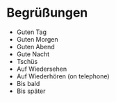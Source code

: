 # Begrüßungen

- Guten Tag
- Guten Morgen
- Guten Abend
- Gute Nacht
- Tschüs
- Auf Wiedersehen
- Auf Wiederhören (on telephone)
- Bis bald
- Bis später